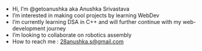 -  Hi, I’m @getoanushka aka Anushka Srivastava
-  I’m interested in making cool projects by learning WebDev
-  I’m currently learning DSA in C++ and will further continue with my web-development journey
-  I’m looking to collaborate on robotics assembly
-  How to reach me : 28anushka.s@gmail.com

<!---
getoanushka/getoanushka is a ✨ special ✨ repository because its `README.md` (this file) appears on your GitHub profile.
You can click the Preview link to take a look at your changes.
--->
